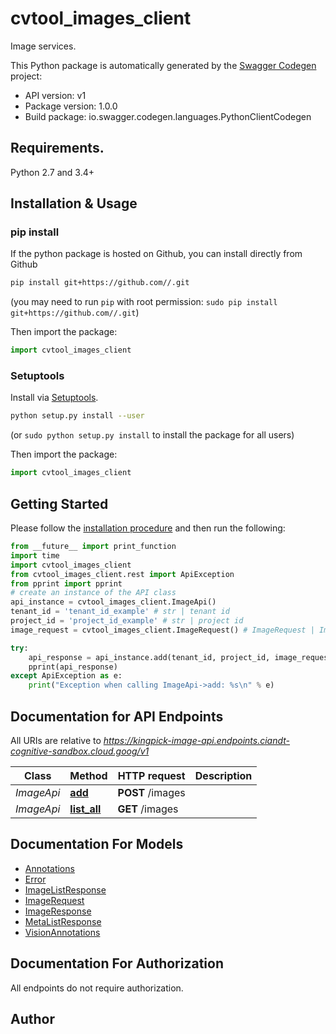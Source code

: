 # cvtool_images_client
Image services.

This Python package is automatically generated by the [Swagger Codegen](https://github.com/swagger-api/swagger-codegen) project:

- API version: v1
- Package version: 1.0.0
- Build package: io.swagger.codegen.languages.PythonClientCodegen

## Requirements.

Python 2.7 and 3.4+

## Installation & Usage
### pip install

If the python package is hosted on Github, you can install directly from Github

```sh
pip install git+https://github.com//.git
```
(you may need to run `pip` with root permission: `sudo pip install git+https://github.com//.git`)

Then import the package:
```python
import cvtool_images_client 
```

### Setuptools

Install via [Setuptools](http://pypi.python.org/pypi/setuptools).

```sh
python setup.py install --user
```
(or `sudo python setup.py install` to install the package for all users)

Then import the package:
```python
import cvtool_images_client
```

## Getting Started

Please follow the [installation procedure](#installation--usage) and then run the following:

```python
from __future__ import print_function
import time
import cvtool_images_client
from cvtool_images_client.rest import ApiException
from pprint import pprint
# create an instance of the API class
api_instance = cvtool_images_client.ImageApi()
tenant_id = 'tenant_id_example' # str | tenant id
project_id = 'project_id_example' # str | project id
image_request = cvtool_images_client.ImageRequest() # ImageRequest | Image to create

try:
    api_response = api_instance.add(tenant_id, project_id, image_request)
    pprint(api_response)
except ApiException as e:
    print("Exception when calling ImageApi->add: %s\n" % e)

```

## Documentation for API Endpoints

All URIs are relative to *https://kingpick-image-api.endpoints.ciandt-cognitive-sandbox.cloud.goog/v1*

Class | Method | HTTP request | Description
------------ | ------------- | ------------- | -------------
*ImageApi* | [**add**](docs/ImageApi.md#add) | **POST** /images | 
*ImageApi* | [**list_all**](docs/ImageApi.md#list_all) | **GET** /images | 


## Documentation For Models

 - [Annotations](docs/Annotations.md)
 - [Error](docs/Error.md)
 - [ImageListResponse](docs/ImageListResponse.md)
 - [ImageRequest](docs/ImageRequest.md)
 - [ImageResponse](docs/ImageResponse.md)
 - [MetaListResponse](docs/MetaListResponse.md)
 - [VisionAnnotations](docs/VisionAnnotations.md)


## Documentation For Authorization

 All endpoints do not require authorization.


## Author



